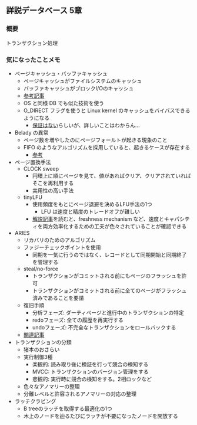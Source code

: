 ## 詳説データベース 5章

### 概要
トランザクション処理

### 気になったことメモ
- ページキャッシュ・バッファキャッシュ
  - ページキャッシュがファイルシステムのキャッシュ
  - バッファキャッシュがブロックI/Oのキャッシュ
  - [参考記事](https://b.l0g.jp/linux/buffercache-and-page-cache/)
  - OS と同様 DB でも似た技術を使う
  - O_DIRECT フラグを使うと Linux kernel のキャッシュをバイパスできるようになる
    - [保証はない](https://stackoverflow.com/a/49462406)らしいが、詳しいことはわからん...
- Belady の異常
  - ページ数を増やしたのにページフォールトが起きる現象のこと
  - FIFO のようなアルゴリズムを採用していると、起きるケースが存在する
    - [参考](https://www.info.kindai.ac.jp/OS/lecture/OS11.pdf)
- ページ置換手法
  - CLOCK sweep
    - 円環上に順にページを見て、値があればクリア、クリアされていればそこを再利用する
    - 実用性の高い手法
  - tinyLFU
    - 使用頻度をもとにページ退避を決めるLFU手法の1つ
      - LFU は速度と精度のトレードオフが難しい
    - [解説記事](https://po3rin.com/blog/tinylfu)を読むと、freshness mechanism など、速度とキャパシティを両方効率化するための工夫が色々されていることが確認できる
- ARIES
  - リカバリのためのアルゴリズム
  - ファジーチェックポイントを使用
    - 同期を一気に行うのではなく、レコードとして同期開始と同期終了を管理する
  - steal/no-force
    - トランザクションがコミットされる前にもページのフラッシュを許可
    - トランザクションがコミットされる前に全てのページがフラッシュ済みであることを要請
  - 復旧手順
    - 分析フェーズ: ダーティページと進行中のトランザクションの特定
    - redoフェーズ: 全ての履歴を再実行する
    - undoフェーズ: 不完全なトランザクションをロールバックする
  - [関連記事](https://qiita.com/kumagi/items/14b6593a2e8ae0c56546)
- トランザクションの分類
  - 猪本のおさらい
  - 実行制御3種
    - 楽観的: 読み取り後に検証を行って競合の検知する
    - MVCC: トランザクションのバージョン管理をする
    - 悲観的: 実行時に競合の検知をする。2相ロックなど
  - 色々なアノマリーの整理
  - 分離レベルと許容されるアノマリーの対応の整理
- ラッチクラビング
  - B treeのラッチを取得する最適化の1つ
  - 木上のノードを辿るたびにラッチが不要になったノードを開放する
